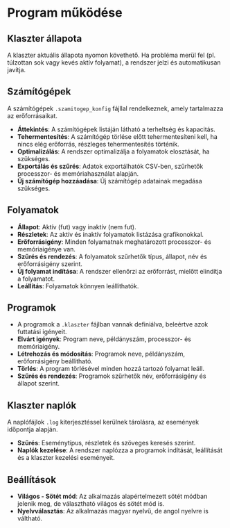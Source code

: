 # Program működése

## Klaszter állapota
A klaszter aktuális állapota nyomon követhető. Ha probléma merül fel (pl. túlzottan sok vagy kevés aktív folyamat), a rendszer jelzi és automatikusan javítja.

## Számítógépek
A számítógépek `.szamitogep_konfig` fájllal rendelkeznek, amely tartalmazza az erőforrásaikat.

- **Áttekintés**: A számítógépek listáján látható a terheltség és kapacitás.
- **Tehermentesítés**: A számítógép törlése előtt tehermentesíteni kell, ha nincs elég erőforrás, részleges tehermentesítés történik.
- **Optimalizálás**: A rendszer optimalizálja a folyamatok elosztását, ha szükséges.
- **Exportálás és szűrés**: Adatok exportálhatók CSV-ben, szűrhetők processzor- és memóriahasználat alapján.
- **Új számítógép hozzáadása**: Új számítógép adatainak megadása szükséges.

## Folyamatok

- **Állapot**: Aktív (fut) vagy inaktív (nem fut).
- **Részletek**: Az aktív és inaktív folyamatok listázása grafikonokkal.
- **Erőforrásigény**: Minden folyamatnak meghatározott processzor- és memóriaigénye van.
- **Szűrés és rendezés**: A folyamatok szűrhetők típus, állapot, név és erőforrásigény szerint.
- **Új folyamat indítása**: A rendszer ellenőrzi az erőforrást, mielőtt elindítja a folyamatot.
- **Leállítás**: Folyamatok könnyen leállíthatók.

## Programok

- A programok a `.klaszter` fájlban vannak definiálva, beleértve azok futtatási igényeit.
- **Elvárt igények**: Program neve, példányszám, processzor- és memóriaigény.
- **Létrehozás és módosítás**: Programok neve, példányszám, erőforrásigény beállítható.
- **Törlés**: A program törlésével minden hozzá tartozó folyamat leáll.
- **Szűrés és rendezés**: Programok szűrhetők név, erőforrásigény és állapot szerint.

## Klaszter naplók
A naplófájlok `.log` kiterjesztéssel kerülnek tárolásra, az események időpontja alapján.

- **Szűrés**: Eseménytípus, részletek és szöveges keresés szerint.
- **Naplók kezelése**: A rendszer naplózza a programok indítását, leállítását és a klaszter kezelési eseményeit.

## Beállítások

- **Világos - Sötét mód**: Az alkalmazás alapértelmezett sötét módban jelenik meg, de választható világos és sötét mód is.
- **Nyelvválasztás**: Az alkalmazás magyar nyelvű, de angol nyelvre is váltható.

